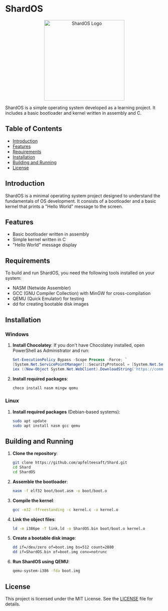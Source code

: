 # ShardOS

<p align="center">
  <img src="https://github.com/user-attachments/assets/001dfe63-9b9c-4d69-b18a-7ec27b697813" alt="ShardOS Logo" width="256" height="256">
</p>

ShardOS is a simple operating system developed as a learning project. It includes a basic bootloader and kernel written in assembly and C.

## Table of Contents
- [Introduction](#introduction)
- [Features](#features)
- [Requirements](#requirements)
- [Installation](#installation)
- [Building and Running](#building-and-running)
- [License](#license)

## Introduction

ShardOS is a minimal operating system project designed to understand the fundamentals of OS development. It consists of a bootloader and a basic kernel that prints a "Hello World" message to the screen.

## Features

- Basic bootloader written in assembly
- Simple kernel written in C
- "Hello World" message display

## Requirements

To build and run ShardOS, you need the following tools installed on your system:

- NASM (Netwide Assembler)
- GCC (GNU Compiler Collection) with MinGW for cross-compilation
- QEMU (Quick Emulator) for testing
- dd for creating bootable disk images

## Installation

### Windows

1. **Install Chocolatey**: If you don't have Chocolatey installed, open PowerShell as Administrator and run:
   ```powershell
   Set-ExecutionPolicy Bypass -Scope Process -Force; `
   [System.Net.ServicePointManager]::SecurityProtocol = [System.Net.ServicePointManager]::SecurityProtocol -bor 3072; `
   iex ((New-Object System.Net.WebClient).DownloadString('https://community.chocolatey.org/install.ps1'))
   ```

2. **Install required packages**:
   ```cmd
   choco install nasm mingw qemu
   ```

### Linux

1. **Install required packages** (Debian-based systems):
   ```bash
   sudo apt update
   sudo apt install nasm gcc qemu
   ```

## Building and Running

1. **Clone the repository**:
   ```bash
   git clone https://github.com/apfelteesaft/Shard.git
   cd Shard
   cd ShardOS
   ```

2. **Assemble the bootloader**:
   ```bash
   nasm -f elf32 boot/boot.asm -o boot/boot.o
   ```

3. **Compile the kernel**:
   ```bash
   gcc -m32 -ffreestanding -c kernel.c -o kernel.o
   ```

4. **Link the object files**:
   ```bash
   ld -m i386pe -T link.ld -o ShardOS.bin boot/boot.o kernel.o
   ```

5. **Create a bootable disk image**:
   ```bash
   dd if=/dev/zero of=boot.img bs=512 count=2880
   dd if=ShardOS.bin of=boot.img conv=notrunc
   ```

6. **Run ShardOS using QEMU**:
   ```bash
   qemu-system-i386 -fda boot.img
   ```

## License

This project is licensed under the MIT License. See the [LICENSE](https://github.com/ApfelTeeSaft/Shard/blob/main/LICENSE) file for details.
